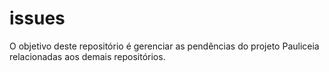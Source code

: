 # issues

O objetivo deste repositório é gerenciar as pendências do projeto Pauliceia relacionadas aos demais repositórios.
